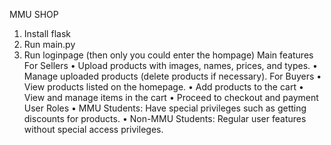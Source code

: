 MMU SHOP
1.	Install flask
2.	Run main.py
3.	Run loginpage (then only you could enter the hompage)
Main features
 For Sellers
•	Upload products with images, names, prices, and types.
•	Manage uploaded products (delete products if necessary).
For Buyers
•	View products listed on the homepage.
•	Add products to the cart
•	View and manage items in the cart
•	Proceed to checkout and payment
User Roles
•	MMU Students: Have special privileges such as getting discounts for products.
•	Non-MMU Students: Regular user features without special access privileges.
